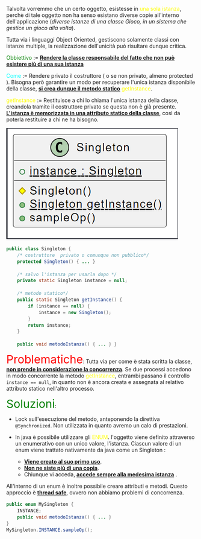 Talvolta vorremmo che un certo oggetto, esistesse in <span style=color:yellow>una sola istanza</span>, perchè di tale oggetto non ha senso esistano diverse copie all'interno dell'applicazione (*diverse istanze di una classe Gioco, in un sistema che gestice un gioco alla volta*).

Tutta via i linguaggi Object Oriented, gestiscono solamente classi con istanze multiple, la realizzazione dell'unicità può risultare dunque critica.

<span style=color:green>Obbiettivo</span> := <b><u>Rendere la classe responsabile del fatto che non può esistere più di una sua istanza</u></b>

<span style=color:cyan>Come</span> := Rendere privato il costruttore ( o se non privato, almeno protected ). Bisogna però garantire un modo per recuperare l'unica istanza disponibile della classe, <b><u>si crea dunque il metodo statico</u></b> <span style=color:yellow>getInstance</span>.

<span style=color:yellow>getInstance</span> := Restituisce a chi lo chiama l'unica istanza della classe, creandola tramite il costruttore privato se questa non è già presente.
<b><u>L'istanza è memorizzata in una attributo statico della classe</u></b>, così da poterla restituire a chi ne ha bisogno.

![Singleton](img/Singleton-1.png)

```java
public class Singleton {
	/* costruttore  privato o comunque non pubblico*/
	protected Singleton() { ... }

	/* salvo l'istanza per usarla dopo */
	private static Singleton instance = null;

	/* metodo statico*/
	public static Singleton getInstance() {
		if (instance == null) {
			instance = new Singleton();
		}
		return instance;
	}

	public void metodoIstanza() { ... } }
```

<span style=color:red;font-size:30px;>Problematiche</span>:
Tutta via per come è stata scritta la classe, <b><u> non prende in considerazione la concorrenza</u></b>. Se due processi accedono in modo concorrente la metodo <span style=color:yellow>getInstance</span>, entrambi passano il controllo `instance == null`, in quanto non è ancora creata e assegnata al relativo attributo statico nell'altro processo.

<span style=color:green;font-size:30px;>Soluzioni</span>:
- Lock sull'esecuzione del metodo, anteponendo la direttiva `@Synchronized`. Non utilizzata in quanto avremo un calo di prestazioni.

- In java è possibile utilizzare gli <span style=color:yellow>ENUM</span>.
  l'oggetto viene definito attraverso un enumerativo con un unico valore, l'istanza.
  Ciascun valore di un enum viene trattato nativamente da java come un Singleton :
  - <b><u>Viene creato al suo primo uso</u></b>.
  - <b><u>Non ne siste più di una copia</u></b>.
  - Chiunque vi acceda, <b><u>accede sempre alla medesima istanza</u></b> .

All'interno di un enum è inoltre possibile creare attributi e metodi.
Questo approccio è <b><u>thread safe</u></b>, ovvero non abbiamo problemi di concorrenza.

```java
public enum MySingleton {
	INSTANCE;
	public void metodoIstanza() { ... }
}
MySingleton.INSTANCE.sampleOp();
```

